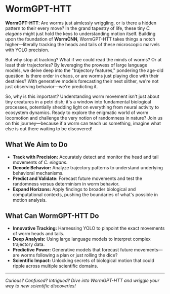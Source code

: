 # WormGPT-HTT

**WormGPT-HTT**: Are worms just aimlessly wriggling, or is there a hidden pattern to their every move? In the grand tapestry of life, these tiny *C. elegans* might just hold the keys to understanding motion itself. Building upon the foundation of **WormCNN**, WormGPT-HTT takes things a notch higher—literally tracking the heads and tails of these microscopic marvels with YOLO precision.

But why stop at tracking? What if we could read the minds of worms? Or at least their trajectories? By leveraging the prowess of large language models, we delve deep into the "trajectory features," pondering the age-old question: Is there order in chaos, or are worms just playing dice with their destinies? With generative models forecasting their next slither, we're not just observing behavior—we're predicting it. 

So, why is this important? Understanding worm movement isn't just about tiny creatures in a petri dish; it's a window into fundamental biological processes, potentially shedding light on everything from neural activity to ecosystem dynamics. Ready to explore the enigmatic world of worm locomotion and challenge the very notion of randomness in nature? Join us on this journey—because if a worm can teach us something, imagine what else is out there waiting to be discovered!

## What We Aim to Do

- **Track with Precision:** Accurately detect and monitor the head and tail movements of *C. elegans*.
- **Decode Behavior:** Analyze trajectory patterns to understand underlying behavioral mechanisms.
- **Predict and Validate:** Forecast future movements and test the randomness versus determinism in worm behavior.
- **Expand Horizons:** Apply findings to broader biological and computational contexts, pushing the boundaries of what's possible in motion analysis.

## What Can WormGPT-HTT Do

- **Innovative Tracking:** Harnessing YOLO to pinpoint the exact movements of worm heads and tails.
- **Deep Analysis:** Using large language models to interpret complex trajectory data.
- **Predictive Power:** Generative models that forecast future movements—are worms following a plan or just rolling the dice?
- **Scientific Impact:** Unlocking secrets of biological motion that could ripple across multiple scientific domains.

---

*Curious? Confused? Intrigued? Dive into WormGPT-HTT and wriggle your way to new scientific discoveries!*

